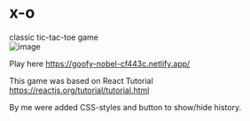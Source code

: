 # x-o
classic tic-tac-toe game  
![image](https://user-images.githubusercontent.com/72609097/122191870-654d2100-ce93-11eb-9cfd-42c348521d0a.png)

Play here https://goofy-nobel-cf443c.netlify.app/

This game was based on React Tutorial https://reactjs.org/tutorial/tutorial.html

By me were added CSS-styles and button to show/hide history.
